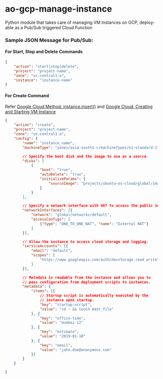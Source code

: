# ao-gcp-manage-instance
Python module that takes care of managing VM Instances on GCP, deploy-able as a Pub/Sub triggered Cloud Function

### Sample JSON Message for Pub/Sub:
#### For Start, Stop and Delete Commands
```json
{
    "action": "start|stop|delete",
    "project": "project-name",
    "zone": "us-central1-a",
    "instance": "instance-name"
}
```

#### For Create Command
Refer [Google Cloud Method: instance.insert()](https://cloud.google.com/compute/docs/reference/rest/v1/instances/insert) and [Google Cloud: Creating and Starting VM Instance](https://cloud.google.com/compute/docs/instances/create-start-instance)
```json
{
    "action": "create",
    "project": "project-name",
    "zone": "us-central1-a",
    "config": {
        "name": "instance_name",
        "machineType": "zones/asia-south1-c/machineTypes/n1-standard-1",

        // Specify the boot disk and the image to use as a source.
        "disks": [
            {
                "boot": "true",
                "autoDelete": "true",
                "initializeParams": {
                    "sourceImage": "projects/ubuntu-os-cloud/global/images/family/ubuntu-1604-lts",
                }
            }
        ],

        // Specify a network interface with NAT to access the public internet.
        "networkInterfaces": [{
            "network": "global/networks/default",
            "accessConfigs": [
                {"type": "ONE_TO_ONE_NAT", "name": "External NAT"}
            ]
        }],

        // Allow the instance to access cloud storage and logging.
        "serviceAccounts": [{
            "email": "default",
            "scopes": [
                "https://www.googleapis.com/auth/devstorage.read_write"
            ]
        }],

        // Metadata is readable from the instance and allows you to
        // pass configuration from deployment scripts to instances.
        "metadata": {
            "items": [{
                // Startup script is automatically executed by the
                // instance upon startup.
                "key": "startup-script",
                "value": "cd ~ && touch mast_file"
            }, {
                "key": "office-time",
                "value": "mumbai-12"
            }, {
                "key": "estimate",
                "value": "2019-01-18"
            }, {
                "key": "email",
                "value": "john.doe@anonymous.com"
            }]
        }
    }

}
```